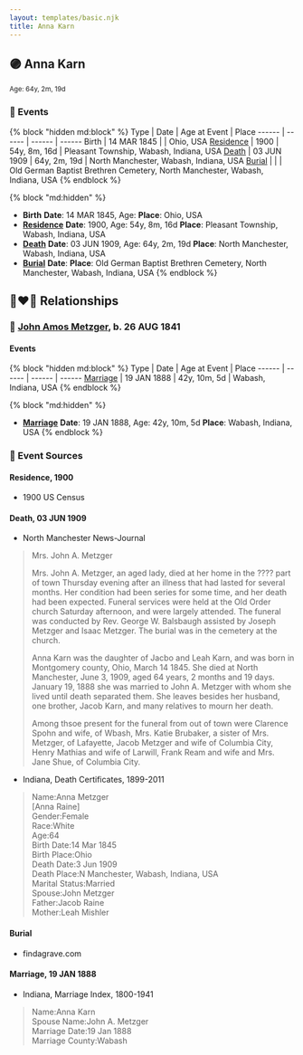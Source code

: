 ```yaml
---
layout: templates/basic.njk
title: Anna Karn
---
```

## 🟣 Anna Karn
<small>Age: 64y, 2m, 19d</small>


### 📆 Events

{% block "hidden md:block" %}
Type | Date | Age at Event | Place
------ | ------ | ------ | ------
Birth | 14 MAR 1845 |  | Ohio, USA
[Residence](#event-event-0) | 1900 | 54y, 8m, 16d | Pleasant Township, Wabash, Indiana, USA
[Death](#event-event-5) | 03 JUN 1909 | 64y, 2m, 19d | North Manchester, Wabash, Indiana, USA
[Burial](#event-event-6) |  |  | Old German Baptist Brethren Cemetery, North Manchester, Wabash, Indiana, USA
{% endblock %}

{% block "md:hidden" %}
- **Birth**
**Date**: 14 MAR 1845, Age:
**Place**: Ohio, USA
- **[Residence](#event-event-0)**
**Date**: 1900, Age: 54y, 8m, 16d
**Place**: Pleasant Township, Wabash, Indiana, USA
- **[Death](#event-event-5)**
**Date**: 03 JUN 1909, Age: 64y, 2m, 19d
**Place**: North Manchester, Wabash, Indiana, USA
- **[Burial](#event-event-6)**
**Date**:
**Place**: Old German Baptist Brethren Cemetery, North Manchester, Wabash, Indiana, USA
{% endblock %}

## 👩‍❤️‍👨 Relationships

### 🔵 [John Amos Metzger](/people/2/28893894), b. 26 AUG 1841

#### Events

{% block "hidden md:block" %}
Type | Date | Age at Event | Place
------ | ------ | ------ | ------
[Marriage](#event-family-0-event-0) | 19 JAN 1888 | 42y, 10m, 5d | Wabash, Indiana, USA
{% endblock %}

{% block "md:hidden" %}
- **[Marriage](#event-family-0-event-0)**
**Date**: 19 JAN 1888, Age: 42y, 10m, 5d
**Place**: Wabash, Indiana, USA
{% endblock %}

### 📰 Event Sources

#### <a id="event-event-0"></a> Residence, 1900
* 1900 US Census

#### <a id="event-event-5"></a> Death, 03 JUN 1909
* North Manchester News-Journal
>   
  > Mrs. John A. Metzger  
  >   
  > Mrs. John A. Metzger, an aged lady, died at her home in the ???? part of town Thursday evening after an illness that had lasted for several months. Her condition had been series for some time, and her death had been expected. Funeral services were held at the Old Order church Saturday afternoon, and were largely attended. The funeral was conducted by Rev. George W. Balsbaugh assisted by Joseph Metzger and Isaac Metzger. The burial was in the cemetery at the church.  
  >   
  > Anna Karn was the daughter of Jacbo and Leah Karn, and was born in Montgomery county, Ohio, March 14 1845. She died at North Manchester, June 3, 1909, aged 64 years, 2 months and 19 days. January 19, 1888 she was married to John A. Metzger with whom she lived until death separated them. She leaves besides her husband, one brother, Jacob Karn, and many relatives to mourn her death.  
  >   
  > Among thsoe present for the funeral from out of town were Clarence Spohn and wife, of Wbash, Mrs. Katie Brubaker, a sister of Mrs. Metzger, of Lafayette, Jacob Metzger and wife of Columbia City, Henry Mathias and wife of Larwill, Frank Ream and wife and Mrs. Jane Shue, of Columbia City.
* Indiana, Death Certificates, 1899-2011
>   
  > Name:Anna Metzger  
  > [Anna Raine]   
  > Gender:Female  
  > Race:White  
  > Age:64  
  > Birth Date:14 Mar 1845  
  > Birth Place:Ohio  
  > Death Date:3 Jun 1909  
  > Death Place:N Manchester, Wabash, Indiana, USA  
  > Marital Status:Married  
  > Spouse:John Metzger  
  > Father:Jacob Raine  
  > Mother:Leah Mishler

#### <a id="event-event-6"></a> Burial
* findagrave.com

#### <a id="event-family-0-event-0"></a> Marriage, 19 JAN 1888
* Indiana, Marriage Index, 1800-1941
>   
  > Name:Anna Karn  
  > Spouse Name:John A. Metzger  
  > Marriage Date:19 Jan 1888  
  > Marriage County:Wabash